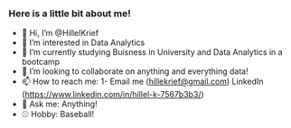 ### Here is a little bit about me!
- 👋 Hi, I’m @HillelKrief
- 👀 I’m interested in Data Analytics 
- 🌱 I’m currently studying Buisness in University and Data Analytics in a bootcamp
- 💞️ I’m looking to collaborate on anything and everything data!
- 📫 How to reach me: 1- Email me (hillekrief@gmail.com) LinkedIn (https://www.linkedin.com/in/hillel-k-7567b3b3/)
- :monocle_face: Ask me: Anything!
- :baseball: Hobby: Baseball!
